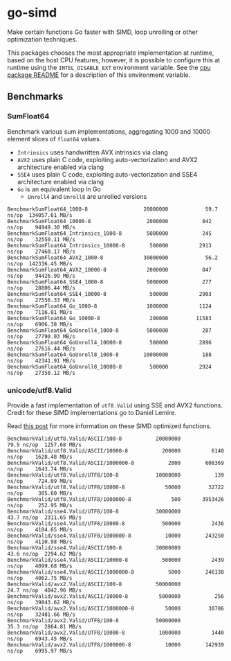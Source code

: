 go-simd
=======

Make certain functions Go faster with SIMD, loop unrolling or other optimization techniques.

This packages chooses the most appropriate implementation at runtime, based on the host CPU features, however,
it is possible to configure this at runtime using the `INTEL_DISABLE_EXT` environment variable.
See the [cpu package README](https://github.com/stuartcarnie/go-simd/blob/master/internal/cpu/README.md) for 
a description of this environment variable.


Benchmarks
----------

### SumFloat64

Benchmark various sum implementations, aggregating 1000 and 10000 element slices of `float64` values. 

* `Intrinsics` uses handwritten AVX intrinsics via clang
* `AVX2` uses plain C code, exploiting auto-vectorization and AVX2 architecture enabled via clang 
* `SSE4` uses plain C code, exploiting auto-vectorization and SSE4 architecture enabled via clang 
* `Go` is an equivalent loop in Go
    * `Unroll4` and `Unroll8` are unrolled versions

```
BenchmarkSumFloat64_1000-8               	20000000	        59.7 ns/op	134057.61 MB/s
BenchmarkSumFloat64_10000-8              	 2000000	       842 ns/op	94949.30 MB/s
BenchmarkSumFloat64_Intrinsics_1000-8    	 5000000	       245 ns/op	32550.11 MB/s
BenchmarkSumFloat64_Intrinsics_10000-8   	  500000	      2913 ns/op	27460.17 MB/s
BenchmarkSumFloat64_AVX2_1000-8          	30000000	        56.2 ns/op	142336.45 MB/s
BenchmarkSumFloat64_AVX2_10000-8         	 2000000	       847 ns/op	94426.99 MB/s
BenchmarkSumFloat64_SSE4_1000-8          	 5000000	       277 ns/op	28806.44 MB/s
BenchmarkSumFloat64_SSE4_10000-8         	  500000	      2903 ns/op	27556.33 MB/s
BenchmarkSumFloat64_Go_1000-8            	 1000000	      1124 ns/op	7116.81 MB/s
BenchmarkSumFloat64_Go_10000-8           	  200000	     11583 ns/op	6906.38 MB/s
BenchmarkSumFloat64_GoUnroll4_1000-8     	 5000000	       287 ns/op	27790.03 MB/s
BenchmarkSumFloat64_GoUnroll4_10000-8    	  500000	      2896 ns/op	27616.44 MB/s
BenchmarkSumFloat64_GoUnroll8_1000-8     	10000000	       188 ns/op	42341.91 MB/s
BenchmarkSumFloat64_GoUnroll8_10000-8    	  500000	      2924 ns/op	27358.12 MB/s
```

### unicode/utf8.Valid

Provide a fast implementation of `utf8.Valid` using SSE and AVX2 functions. Credit for these SIMD implementations go to 
Daniel Lemire.

Read [this post](https://lemire.me/blog/2018/10/19/validating-utf-8-bytes-using-only-0-45-cycles-per-byte-avx-edition/)
for more information on these SIMD optimized functions.


```
BenchmarkValid/utf8.Valid/ASCII/100-8         	20000000	        79.5 ns/op	1257.68 MB/s
BenchmarkValid/utf8.Valid/ASCII/10000-8       	  200000	      6140 ns/op	1628.48 MB/s
BenchmarkValid/utf8.Valid/ASCII/1000000-8     	    2000	    608369 ns/op	1643.74 MB/s
BenchmarkValid/utf8.Valid/UTF8/100-8          	10000000	       139 ns/op	 724.09 MB/s
BenchmarkValid/utf8.Valid/UTF8/10000-8        	   50000	     32722 ns/op	 305.60 MB/s
BenchmarkValid/utf8.Valid/UTF8/1000000-8      	     500	   3953426 ns/op	 252.95 MB/s
BenchmarkValid/sse4.Valid/UTF8/100-8          	30000000	        43.7 ns/op	2311.65 MB/s
BenchmarkValid/sse4.Valid/UTF8/10000-8        	  500000	      2436 ns/op	4104.65 MB/s
BenchmarkValid/sse4.Valid/UTF8/1000000-8      	   10000	    243250 ns/op	4110.98 MB/s
BenchmarkValid/sse4.Valid/ASCII/100-8         	30000000	        43.6 ns/op	2294.62 MB/s
BenchmarkValid/sse4.Valid/ASCII/10000-8       	  500000	      2439 ns/op	4099.68 MB/s
BenchmarkValid/sse4.Valid/ASCII/1000000-8     	    5000	    246138 ns/op	4062.75 MB/s
BenchmarkValid/avx2.Valid/ASCII/100-8         	50000000	        24.7 ns/op	4042.96 MB/s
BenchmarkValid/avx2.Valid/ASCII/10000-8       	 5000000	       256 ns/op	39043.62 MB/s
BenchmarkValid/avx2.Valid/ASCII/1000000-8     	   50000	     30786 ns/op	32481.66 MB/s
BenchmarkValid/avx2.Valid/UTF8/100-8          	50000000	        35.3 ns/op	2864.81 MB/s
BenchmarkValid/avx2.Valid/UTF8/10000-8        	 1000000	      1440 ns/op	6943.45 MB/s
BenchmarkValid/avx2.Valid/UTF8/1000000-8      	   10000	    142939 ns/op	6995.97 MB/s
```